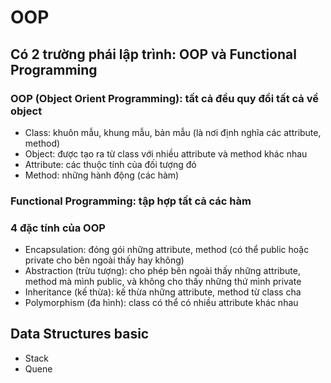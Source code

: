 # OOP

## Có 2 trường phái lập trình: OOP và Functional Programming

### OOP (Object Orient Programming): tất cả đều quy đổi tất cả về object
   
- Class: khuôn mẫu, khung mẫu, bản mẫu (là nơi định nghĩa các attribute, method)
- Object: được tạo ra từ class với nhiều attribute và method khác nhau
- Attribute: các thuộc tính của đối tượng đó
- Method: những hành động (các hàm)

### Functional Programming: tập hợp tất cả các hàm


### 4 đặc tính của OOP
  
- Encapsulation: đóng gói những attribute, method (có thể public hoặc private cho bên ngoài thấy hay không)
- Abstraction (trừu tượng): cho phép bên ngoài thấy những attribute, method mà mình public, và không cho thấy những thứ mình private
- Inheritance (kế thừa): kế thừa những attribute, method từ class cha
- Polymorphism (đa hình): class có thể có nhiều attribute khác nhau


## Data Structures basic
- Stack
- Quene
